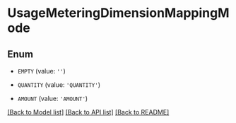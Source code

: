 # UsageMeteringDimensionMappingMode


## Enum

* `EMPTY` (value: `''`)

* `QUANTITY` (value: `'QUANTITY'`)

* `AMOUNT` (value: `'AMOUNT'`)

[[Back to Model list]](../README.md#documentation-for-models) [[Back to API list]](../README.md#documentation-for-api-endpoints) [[Back to README]](../README.md)


